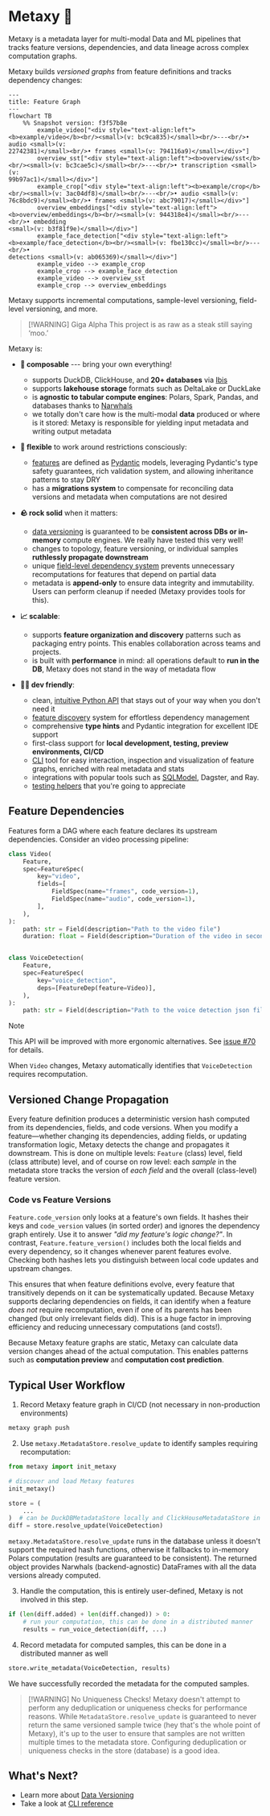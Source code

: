 # Metaxy 🌌

Metaxy is a metadata layer for multi-modal Data and ML pipelines that tracks feature versions, dependencies, and data lineage across complex computation graphs.

Metaxy builds *versioned graphs* from feature definitions and tracks dependency changes:

```mermaid
---
title: Feature Graph
---
flowchart TB
    %% Snapshot version: f3f57b8e
        example_video["<div style="text-align:left"><b>example/video</b><br/><small>(v: bc9ca835)</small><br/>---<br/>• audio <small>(v:
22742381)</small><br/>• frames <small>(v: 794116a9)</small></div>"]
        overview_sst["<div style="text-align:left"><b>overview/sst</b><br/><small>(v: bc3cae5c)</small><br/>---<br/>• transcription <small>(v:
99b97ac1)</small></div>"]
        example_crop["<div style="text-align:left"><b>example/crop</b><br/><small>(v: 3ac04df8)</small><br/>---<br/>• audio <small>(v:
76c8bdc9)</small><br/>• frames <small>(v: abc79017)</small></div>"]
        overview_embeddings["<div style="text-align:left"><b>overview/embeddings</b><br/><small>(v: 944318e4)</small><br/>---<br/>• embedding
<small>(v: b3f81f9e)</small></div>"]
        example_face_detection["<div style="text-align:left"><b>example/face_detection</b><br/><small>(v: fbe130cc)</small><br/>---<br/>•
detections <small>(v: ab065369)</small></div>"]
        example_video --> example_crop
        example_crop --> example_face_detection
        example_video --> overview_sst
        example_crop --> overview_embeddings
```

Metaxy supports incremental computations, sample-level versioning, field-level versioning, and more.

> [!WARNING] Giga Alpha
> This project is as raw as a steak still saying ‘moo.’

Metaxy is:

- **🧩 composable** --- bring your own everything!

    - supports DuckDB, ClickHouse, and **20+ databases** via [Ibis](https://ibis-project.org/)
    - supports **lakehouse storage** formats such as DeltaLake or DuckLake
    - is **agnostic to tabular compute engines**: Polars, Spark, Pandas, and databases thanks to [Narwhals](https://narwhals-dev.github.io/narwhals/)
    - we totally don't care how is the multi-modal **data** produced or where is it stored: Metaxy is responsible for yielding input metadata and writing output metadata

- **🤸 flexible** to work around restrictions consciously:

    - [features](./learn/feature-definitions.md) are defined as [Pydantic](https://docs.pydantic.dev/latest/) models, leveraging Pydantic's type safety guarantees, rich validation system, and allowing inheritance patterns to stay DRY
    - has a **migrations system** to compensate for reconciling data versions and metadata when computations are not desired

- **🪨 rock solid** when it matters:

    - [data versioning](./learn/data-versioning.md) is guaranteed to be **consistent across DBs or in-memory** compute engines. We really have tested this very well!
    - changes to topology, feature versioning, or individual samples **ruthlessly propagate downstream**
    - unique [field-level dependency system](./learn/feature-definitions.md#field-level-dependencies) prevents unnecessary recomputations for features that depend on partial data
    - metadata is **append-only** to ensure data integrity and immutability. Users can perform cleanup if needed (Metaxy provides tools for this).

- **📈 scalable**:

    - supports **feature organization and discovery** patterns such as packaging entry points. This enables collaboration across teams and projects.
    - is built with **performance** in mind: all operations default to **run in the DB**, Metaxy does not stand in the way of metadata flow

- **🧑‍💻 dev friendly**:

    - clean, [intuitive Python API](./learn/feature-definitions.md#syntactic-sugar) that stays out of your way when you don't need it
    - [feature discovery](./learn/feature-discovery.md) system for effortless dependency management
    - comprehensive **type hints** and Pydantic integration for excellent IDE support
    - first-class support for **local development, testing, preview environments, CI/CD**
    - [CLI](./reference/cli.md) tool for easy interaction, inspection and visualization of feature graphs, enriched with real metadata and stats
    - integrations with popular tools such as [SQLModel](./learn/integrations/sqlmodel.md), Dagster, and Ray.
    - [testing helpers](./learn/testing.md) that you're going to appreciate

## Feature Dependencies

Features form a DAG where each feature declares its upstream dependencies. Consider an video processing pipeline:

```python
class Video(
    Feature,
    spec=FeatureSpec(
        key="video",
        fields=[
            FieldSpec(name="frames", code_version=1),
            FieldSpec(name="audio", code_version=1),
        ],
    ),
):
    path: str = Field(description="Path to the video file")
    duration: float = Field(description="Duration of the video in seconds")


class VoiceDetection(
    Feature,
    spec=FeatureSpec(
        key="voice_detection",
        deps=[FeatureDep(feature=Video)],
    ),
):
    path: str = Field(description="Path to the voice detection json file")
```

> [!NOTE]
> This API will be improved with more ergonomic alternatives.
> See [issue #70](https://github.com/anam-org/metaxy/issues/70) for details.

When `Video` changes, Metaxy automatically identifies that `VoiceDetection` requires recomputation.

## Versioned Change Propagation

Every feature definition produces a deterministic version hash computed from its dependencies, fields, and code versions. When you modify a feature—whether changing its dependencies, adding fields, or updating transformation logic, Metaxy detects the change and propagates it downstream. This is done on multiple levels: `Feature` (class) level, field (class attribute) level, and of course on row level: each _sample_ in the metadata store tracks the version of _each field_ and the overall (class-level) feature version.

### Code vs Feature Versions

`Feature.code_version` only looks at a feature's own fields. It hashes their keys and `code_version` values (in sorted order) and ignores the dependency graph entirely. Use it to answer _"did my feature's logic change?"_. In contrast, `Feature.feature_version()` includes both the local fields and every dependency, so it changes whenever parent features evolve. Checking both hashes lets you distinguish between local code updates and upstream changes.

This ensures that when feature definitions evolve, every feature that transitively depends on it can be systematically updated. Because Metaxy supports declaring dependencies on fields, it can identify when a feature _does not_ require recomputation, even if one of its parents has been changed (but only irrelevant fields did). This is a huge factor in improving efficiency and reducing unnecessary computations (and costs!).

Because Metaxy feature graphs are static, Metaxy can calculate data version changes ahead of the actual computation. This enables patterns such as **computation preview** and **computation cost prediction**.

## Typical User Workflow

1. Record Metaxy feature graph in CI/CD (not necessary in non-production environments)

```bash
metaxy graph push
```

2. Use `metaxy.MetadataStore.resolve_update` to identify samples requiring recomputation:

```py
from metaxy import init_metaxy

# discover and load Metaxy features
init_metaxy()

store = (
    ...
)  # can be DuckDBMetadataStore locally and ClickHouseMetadataStore in production
diff = store.resolve_update(VoiceDetection)
```

`metaxy.MetadataStore.resolve_update` runs in the database unless it doesn't support the required hash functions, otherwise it fallbacks to in-memory Polars computation (results are guaranteed to be consistent). The returned object provides Narwhals (backend-agnostic) DataFrames with all the data versions already computed.

3. Handle the computation, this is entirely user-defined, Metaxy is not involved in this step.

```py
if (len(diff.added) + len(diff.changed)) > 0:
    # run your computation, this can be done in a distributed manner
    results = run_voice_detection(diff, ...)
```

4. Record metadata for computed samples, this can be done in a distributed manner as well

```py
store.write_metadata(VoiceDetection, results)
```

We have successfully recorded the metadata for the computed samples.

> [!WARNING] No Uniqueness Checks!
> Metaxy doesn't attempt to perform any deduplication or uniqueness checks for performance reasons. While `MetadataStore.resolve_update` is guaranteed to never return the same versioned sample twice (hey that's the whole point of Metaxy), it's up to the user to ensure that samples are not written multiple times to the metadata store. Configuring deduplication or uniqueness checks in the store (database) is a good idea.

## What's Next?

- Learn more about [Data Versioning](./learn/data-versioning.md)
- Take a look at [CLI reference](./reference/cli.md)
